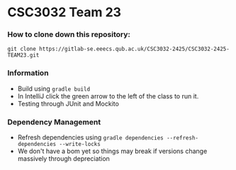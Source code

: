 # CSC3032 Team 23

### How to clone down this repository:
```
git clone https://gitlab-se.eeecs.qub.ac.uk/CSC3032-2425/CSC3032-2425-TEAM23.git
```

### Information
- Build using `gradle build`
- In IntelliJ click the green arrow to the left of the class to run it.
- Testing through JUnit and Mockito

### Dependency Management
- Refresh dependencies using `gradle dependencies --refresh-dependencies --write-locks`
- We don't have a bom yet so things may break if versions change massively through depreciation